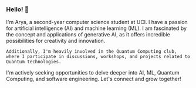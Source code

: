 ### Hello! 👋
I'm Arya, a second-year computer science student at UCI.  I have a passion for artificial intelligence (AI) and machine learning (ML). I am fascinated by the concept and applications of generative AI, as it offers incredible possibilities for creativity and innovation.

    Additionally, I'm heavily involved in the Quantum Computing club, where I participate in discussions, workshops, and projects related to Quantum technologies.

  I'm actively seeking opportunities to delve deeper into AI, ML, Quantum Computing, and software engineering. Let's connect and grow together!
<!--
**amhaiskar0921/amhaiskar0921** is a ✨ _special_ ✨ repository because its `README.md` (this file) appears on your GitHub profile.

Here are some ideas to get you started:

- 🔭 I’m currently working on ...
- 🌱 I’m currently learning ...
- 👯 I’m looking to collaborate on ...
- 🤔 I’m looking for help with ...
- 💬 Ask me about ...
- 📫 How to reach me: ...
- 😄 Pronouns: ...
- ⚡ Fun fact: ...
-->
